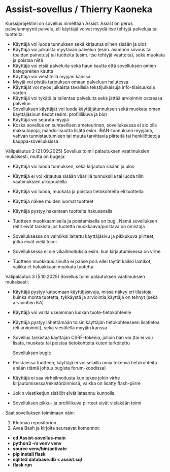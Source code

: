 # Assist-sovellus / Thierry Kaoneka
Kurssiprojektini on sovellus nimeltään Assist. Assist on perus palvelunmyynti palvelu, eli käyttäjä voivat myydä itse tehtyjä palveluja tai tuotteita:

* Käyttäjä voi luoda tunnuksen sekä kirjautua siihen sisään ja ulos
* Käyttäjä voi julkaista myytävän palvelun (esim. asunnon siivous tai tpaidan painotus) tai tuotteita (esim. itse tehtyjä vaatteita), sekä muokata ja poistaa niitä
* Käyttäjä voi etsiä palveluita sekä haun kautta että sovelluksen omien kategoreiten kautta
* Käyttäjä voi viestitellä myyjän kanssa
* Myyjä voi pistää tarjouksen omaan palveluun halutessa
* Käyttäjät voi myös julkaista tavallisia tekstijulkaisuja info-tilaisuuksia varten
* Käyttäjä voi tykätä ja tallentaa palveluita sekä jättää arvioinnin ostaessa palvelun
* Sovelluksen käyttäjät voi luoda käyttäjätunnuksen sekä muokata oman käyttäjäsivun tiedot (esim. profiiilikuva ja bio)
* Käyttäjä voi seurata myyjiä 
* Koska sovellus on suhteellisen ameteurinen, sovelluksessa ei aio olla maksutapoja, mahdollisuutta lisätä esim. IBAN-tunnuksen myyjänä, vahvan tunnistautumisen tai muuta tarvittavia piirteitä tai henkilötietoja kauppa-sovelluksissa

Välipalautus 2 (21.09.2025)
Sovellus toimii palautuksen vaatimuksien mukaisesti, mutta on bugeja:

* Käyttäjä voi luoda tunnuksen, sekä kirjautua sisään ja ulos
* Käyttäjä ei voi kirjautua sisään väärillä tunnuksilla tai luoda tilin vaatimuksien ulkopuolella
* Käyttäjä voi luoda, muokata ja poistaa tietokohteita eli tuotteita
* Käyttäjä näkee muiden luomat tuotteet
* Käyttäjä pystyy hakemaan tuotteita hakusanalla

* Tuotteen muokkaamisella ja poistamisella on bugi. Nämä sovelluksen reitit eivät tarkista jos tuotetta muokkaava/poistava on omistaja
* Sovelluksessa on valmiiksi laitettu käyttäjäsivu ja pikkukuva piirteet, jotka eivät vielä toimi
* Sovelluksessa ei ole vikailmoituksia esim. kun kirjautumisessa on virhe
* Tuotteen muokkaus sivulta ei pääse pois ellei täytät kaikki laatikot, vaikka et haluakkaan muokata tuotetta

Välipalautus 3 (5.10.2025)
Sovellus toimi palautuksen vaatimuksien mukaisesti:
* Käyttäjä pystyy katsomaan käyttäjäsivuja, missä näkyy eri tilastoja; kuinka monta tuotetta, tykkäystä ja arviointia käyttäjä on tehnyt (sekä arviointien KA)
* Käyttäjä voi valita useamman luokan tuote-tietokohteelle
* Käyttäjä pystyy lähettämään toisin käyttäjän tietokohteeseen lisätietoa (eli arvioinnit), sekä viestitellä myyjän kanssa
* Sovellus tarkistaa käyttäjän CSRF-tokenia, jolloin hän voi (tai ei voi) lisätä, muokata tai poistaa tietokohteita kuten tarkoitettu

  Sovelluksen bugit:
* Poistaessa tuotteen, käyttäjä ei voi selailla omia tekemiä tietokohteita enään (tämä johtuu bugista forum-koodissa)
* Käyttäjä ei saa virheilmoitusta kun tekee jokin virhe kirjautumisessa/rekistöröinnissä, vaikka on lisätty flash-piirre
* Jokin viestiketjun sisällöt eivät lataannu kunnolla
* Sovelluksen pikku- ja profiilikuva piirteet eivät vieläkään toimi

Saat sovelluksen toimimaan näin:
1. Kloonaa repositorion
2. Avaa Bash ja kirjoita seuraavat komennot:
- **cd Assist-sovellus-main**
- **python3 -m venv venv**
- **source venv/bin/activate**
- **pip install flask**
- **sqlite3 database.db < assist.sql**
- **flask run**
